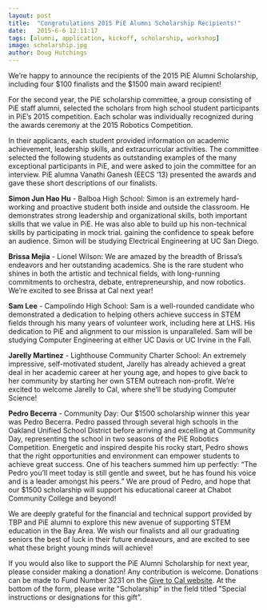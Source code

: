 ```yaml
---
layout: post
title:  "Congratulations 2015 PiE Alumni Scholarship Recipients!"
date:   2015-6-6 12:11:17
tags: [alumni, application, kickoff, scholarship, workshop]
image: scholarship.jpg
author: Doug Hutchings
---
```

We’re happy to announce the recipients of the 2015 PiE Alumni Scholarship, including four $100 finalists and the $1500 main award recipient!

For the second year, the PiE scholarship committee, a group consisting of PiE staff alumni, selected the scholars from high school student participants in PiE’s 2015 competition. Each scholar was individually recognized during the awards ceremony at the 2015 Robotics Competition.


In their applicants, each student provided information on academic achievement, leadership skills, and extracurricular activities. The committee selected the following students as outstanding examples of the many exceptional participants in PiE, and were asked to join the committee for an interview. PiE alumna Vanathi Ganesh (EECS ‘13) presented the awards and gave these short descriptions of our finalists.


**Simon Jun Hao Hu** - Balboa High School:
Simon is an extremely hard-working and proactive student both inside and outside the classroom. He demonstrates strong leadership and organizational skills, both important skills that we value in PiE. He was also able to build up his non-technical skills by participating in mock trial. gaining the confidence to speak before an audience. Simon will be studying Electrical Engineering at UC San Diego.


**Brissa Mejia** - Lionel Wilson:
We are amazed by the breadth of Brissa’s endeavors and her outstanding academics. She is the rare student who shines in both the artistic and technical fields, with long-running commitments to orchestra, debate, entrepreneurship, and now robotics. We’re excited to see Brissa at Cal next year!


**Sam Lee** - Campolindo High School:
Sam is a well-rounded candidate who demonstrated a dedication to helping others achieve success in STEM fields through his many years of volunteer work, including here at LHS. His dedication to PiE and alignment to our mission is unparalleled. Sam will be studying Computer Engineering at either UC Davis or UC Irvine in the Fall.


**Jarelly Martinez** - Lighthouse Community Charter School:
An extremely impressive, self-motivated student, Jarelly has already achieved a great deal in her academic career at her young age, and hopes to give back to her community by starting her own STEM outreach non-profit. We’re excited to welcome Jarelly to Cal, where she’ll be studying Computer Science!


**Pedro Becerra** - Community Day:
Our $1500 scholarship winner this year was Pedro Becerra. Pedro passed through several high schools in the Oakland Unified School District before arriving and excelling at Community Day, representing the school in two seasons of the PiE Robotics Competition. Energetic and inspired despite his rocky start, Pedro shows that the right opportunities and environment can empower students to achieve great success. One of his teachers summed him up perfectly: “The Pedro you’ll meet today is still gentle and sweet, but he has found his voice and is a leader amongst his peers.” We are proud of Pedro, and hope that our $1500 scholarship will support his educational career at Chabot Community College and beyond!


We are deeply grateful for the financial and technical support provided by TBP and PiE alumni to explore this new avenue of supporting STEM education in the Bay Area. We wish our finalists and all our graduating seniors the best of luck in their future endeavours, and are excited to see what these bright young minds will achieve!

If you would also like to support the PiE Alumni Scholarship for next year, please consider making a donation! Any contribution is welcome. Donations can be made to Fund Number 3231 on the
[Give to Cal website](https://give.berkeley.edu/egiving/index.cfm?Fund=FN3231000). At the bottom of the form, please write "Scholarship" in the field titled "Special instructions or designations for this gift”.
